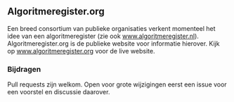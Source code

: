 ## Algoritmeregister.org
Een breed consortium van publieke organisaties verkent momenteel het idee van een algoritmeregister (zie ook www.algoritmeregister.nl). Algoritmeregister.org is de publieke website voor informatie hierover. Kijk op www.algoritmeregister.org voor de live website.

### Bijdragen
Pull requests zijn welkom. Open voor grote wijzigingen eerst een issue voor een voorstel en discussie daarover.
